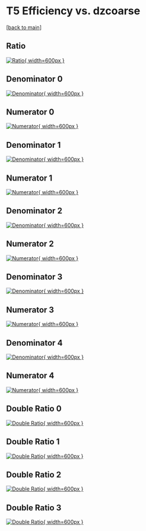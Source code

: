 # T5 Efficiency vs. dzcoarse

[[back to main](./)]



## Ratio

[![Ratio](../mtv/var/T5_loweta_321_0_eff_dzcoarse.png){ width=600px }](../mtv/var/T5_loweta_321_0_eff_dzcoarse.pdf)

## Denominator 0

[![Denominator](../mtv/den/T5_loweta_321_0_eff_dzcoarse_den0.png){ width=600px }](../mtv/den/T5_loweta_321_0_eff_dzcoarse_den0.pdf)

## Numerator 0

[![Numerator](../mtv/num/T5_loweta_321_0_eff_dzcoarse_num0.png){ width=600px }](../mtv/num/T5_loweta_321_0_eff_dzcoarse_num0.pdf)

## Denominator 1

[![Denominator](../mtv/den/T5_loweta_321_0_eff_dzcoarse_den1.png){ width=600px }](../mtv/den/T5_loweta_321_0_eff_dzcoarse_den1.pdf)

## Numerator 1

[![Numerator](../mtv/num/T5_loweta_321_0_eff_dzcoarse_num1.png){ width=600px }](../mtv/num/T5_loweta_321_0_eff_dzcoarse_num1.pdf)

## Denominator 2

[![Denominator](../mtv/den/T5_loweta_321_0_eff_dzcoarse_den2.png){ width=600px }](../mtv/den/T5_loweta_321_0_eff_dzcoarse_den2.pdf)

## Numerator 2

[![Numerator](../mtv/num/T5_loweta_321_0_eff_dzcoarse_num2.png){ width=600px }](../mtv/num/T5_loweta_321_0_eff_dzcoarse_num2.pdf)

## Denominator 3

[![Denominator](../mtv/den/T5_loweta_321_0_eff_dzcoarse_den3.png){ width=600px }](../mtv/den/T5_loweta_321_0_eff_dzcoarse_den3.pdf)

## Numerator 3

[![Numerator](../mtv/num/T5_loweta_321_0_eff_dzcoarse_num3.png){ width=600px }](../mtv/num/T5_loweta_321_0_eff_dzcoarse_num3.pdf)

## Denominator 4

[![Denominator](../mtv/den/T5_loweta_321_0_eff_dzcoarse_den4.png){ width=600px }](../mtv/den/T5_loweta_321_0_eff_dzcoarse_den4.pdf)

## Numerator 4

[![Numerator](../mtv/num/T5_loweta_321_0_eff_dzcoarse_num4.png){ width=600px }](../mtv/num/T5_loweta_321_0_eff_dzcoarse_num4.pdf)

## Double Ratio 0

[![Double Ratio](../mtv/ratio/T5_loweta_321_0_eff_dzcoarse_ratio0.png){ width=600px }](../mtv/ratio/T5_loweta_321_0_eff_dzcoarse_ratio0.pdf)

## Double Ratio 1

[![Double Ratio](../mtv/ratio/T5_loweta_321_0_eff_dzcoarse_ratio1.png){ width=600px }](../mtv/ratio/T5_loweta_321_0_eff_dzcoarse_ratio1.pdf)

## Double Ratio 2

[![Double Ratio](../mtv/ratio/T5_loweta_321_0_eff_dzcoarse_ratio2.png){ width=600px }](../mtv/ratio/T5_loweta_321_0_eff_dzcoarse_ratio2.pdf)

## Double Ratio 3

[![Double Ratio](../mtv/ratio/T5_loweta_321_0_eff_dzcoarse_ratio3.png){ width=600px }](../mtv/ratio/T5_loweta_321_0_eff_dzcoarse_ratio3.pdf)

